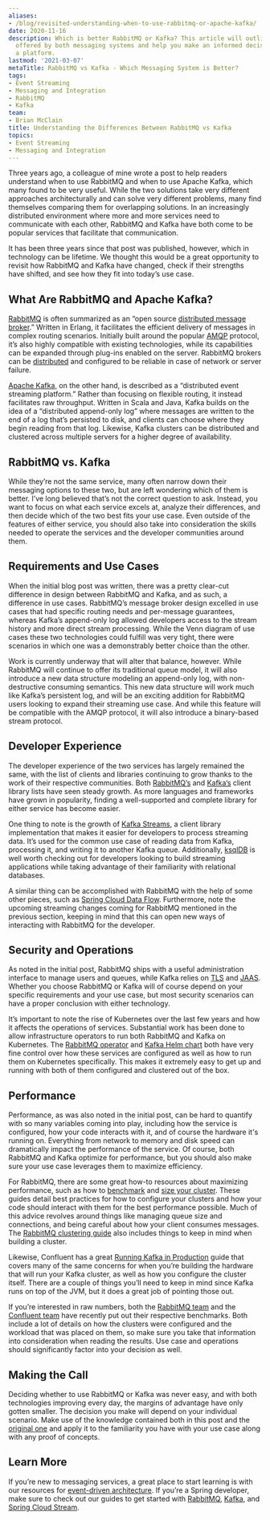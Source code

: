 ```yaml
---
aliases:
- /blog/revisited-understanding-when-to-use-rabbitmq-or-apache-kafka/
date: 2020-11-16
description: Which is better RabbitMQ or Kafka? This article will outline the functionality
  offered by both messaging systems and help you make an informed decision when choosing
  a platform.
lastmod: '2021-03-07'
metaTitle: RabbitMQ vs Kafka - Which Messaging System is Better?
tags:
- Event Streaming
- Messaging and Integration
- RabbitMQ
- Kafka
team:
- Brian McClain
title: Understanding the Differences Between RabbitMQ vs Kafka
topics:
- Event Streaming
- Messaging and Integration
---
```


Three years ago, a colleague of mine wrote a post to help readers understand when to use RabbitMQ and when to use Apache Kafka, which many found to be very useful. While the two solutions take very different approaches architecturally and can solve very different problems, many find themselves comparing them for overlapping solutions. In an increasingly distributed environment where more and more services need to communicate with each other, RabbitMQ and Kafka have both come to be popular services that facilitate that communication.

It has been three years since that post was published, however, which in technology can be lifetime. We thought this would be a great opportunity to revisit how RabbitMQ and Kafka have changed, check if their strengths have shifted, and see how they fit into today’s use case.

## What Are RabbitMQ and Apache Kafka?

[RabbitMQ](https://www.rabbitmq.com/) is often summarized as an “open source [distributed message broker](https://www.rabbitmq.com/tutorials/amqp-concepts.html).” Written in Erlang, it facilitates the efficient delivery of messages in complex routing scenarios. Initially built around the popular [AMQP](https://www.amqp.org/) protocol, it’s also highly compatible with existing technologies, while its capabilities can be expanded through plug-ins enabled on the server. RabbitMQ brokers can be [distributed](https://www.rabbitmq.com/distributed.html) and configured to be reliable in case of network or server failure.

[Apache Kafka,](https://kafka.apache.org/) on the other hand, is described as a “distributed event streaming platform.” Rather than focusing on flexible routing, it instead facilitates raw throughput. Written in Scala and Java, Kafka builds on the idea of a “distributed append-only log” where messages are written to the end of a log that’s persisted to disk, and clients can choose where they begin reading from that log. Likewise, Kafka clusters can be distributed and clustered across multiple servers for a higher degree of availability.

## RabbitMQ vs. Kafka

While they’re not the same service, many often narrow down their messaging options to these two, but are left wondering which of them is better. I’ve long believed that’s not the correct question to ask. Instead, you want to focus on what each service excels at, analyze their differences, and then decide which of the two best fits your use case. Even outside of the features of either service, you should also take into consideration the skills needed to operate the services and the developer communities around them. 

## Requirements and Use Cases

When the initial blog post was written, there was a pretty clear-cut difference in design between RabbitMQ and Kafka, and as such, a difference in use cases. RabbitMQ’s message broker design excelled in use cases that had specific routing needs and per-message guarantees, whereas Kafka’s append-only log allowed developers access to the stream history and more direct stream processing. While the Venn diagram of use cases these two technologies could fulfill was very tight, there were scenarios in which one was a demonstrably better choice than the other.

Work is currently underway that will alter  that balance, however. While RabbitMQ will continue to offer its traditional queue model, it will also  introduce a new data structure modeling an append-only log, with non-destructive consuming semantics. This new data structure will work much like Kafka’s persistent log, and will be an exciting addition for RabbitMQ users looking to expand their streaming use case. And while this feature will be compatible with the AMQP protocol, it will also introduce a binary-based stream protocol. 

## Developer Experience

The developer experience of the two services has largely remained the same, with the list of clients and libraries continuing to grow thanks to the work of their respective communities. Both [RabbitMQ’s](https://www.rabbitmq.com/devtools.html) and [Kafka’s](https://cwiki.apache.org/confluence/display/KAFKA/Clients) client library lists have seen steady growth. As more languages and frameworks have grown in popularity, finding a well-supported and complete library for either service has become easier. 

One thing to note is the growth of [Kafka Streams](https://kafka.apache.org/documentation/streams/), a client library implementation that makes it easier for developers to process streaming data. It’s used for the common use case of reading data from Kafka, processing it, and writing it to another Kafka queue. Additionally, [ksqlDB](https://ksqldb.io) is well worth checking out for developers looking to build streaming applications while taking advantage of their familiarity with relational databases. 

A similar thing can be accomplished with RabbitMQ with the help of some other pieces, such as [Spring Cloud Data Flow](https://dataflow.spring.io/docs/stream-developer-guides/streams/standalone-stream-rabbitmq/). Furthermore, note the upcoming streaming changes coming for RabbitMQ mentioned in the previous section, keeping in mind that this can open new ways of interacting with RabbitMQ for the developer.

## Security and Operations

As noted in the initial post, RabbitMQ ships with a useful administration interface to manage users and queues, while Kafka relies on [TLS](https://www.rabbitmq.com/ssl.html) and [JAAS](https://www.rabbitmq.com/access-control.html). Whether you choose RabbitMQ or Kafka will of course depend on your specific requirements and your use case, but most security scenarios can have a proper conclusion with either technology. 

It’s important to note the rise of Kubernetes over the last few years and how it affects the operations of services. Substantial work has been done to allow infrastructure operators to run both RabbitMQ and Kafka on Kubernetes. The [RabbitMQ operator](https://www.rabbitmq.com/blog/2020/11/17/rabbitmq-kubernetes-operator-reaches-1-0) and [Kafka Helm chart](https://bitnami.com/stack/kafka/helm) both have very fine control over how these services are configured as well as how to run them on Kubernetes specifically. This makes it extremely easy to get up and running with both of them configured and clustered out of the box.

## Performance

Performance, as was also noted in the initial post, can be hard to quantify with so many variables coming into play, including how the service is configured, how your code interacts with it, and of course the hardware it's running on. Everything from network to memory and disk speed can dramatically impact the performance of the service. Of course, both RabbitMQ and Kafka optimize for performance, but you should also make sure your use case leverages them to maximize efficiency.

For RabbitMQ, there are some great how-to resources  about maximizing performance, such as how to [benchmark](https://www.rabbitmq.com/blog/2020/06/04/how-to-run-benchmarks/) and [size your cluster](https://www.rabbitmq.com/blog/2020/06/18/cluster-sizing-and-other-considerations/). These guides detail best practices for how to configure your clusters and how your code should interact with them for the best performance possible. Much of this advice revolves around things like managing queue size and connections, and being careful about how your client consumes messages. The [RabbitMQ clustering guide](https://www.rabbitmq.com/clustering.html)  also includes things to keep in mind when building a cluster.

Likewise, Confluent has a great [Running Kafka in Production](https://docs.confluent.io/current/kafka/deployment.html) guide that covers many of the same concerns for when you’re building the hardware that will run your Kafka cluster, as well as how you configure the cluster itself. There are a couple of things you’ll need to keep in mind since Kafka runs on top of the JVM, but it does a great job of pointing those out.

If you’re interested in raw numbers, both the [RabbitMQ team](https://www.rabbitmq.com/blog/category/performance-2/) and the [Confluent team](https://www.confluent.io/blog/kafka-fastest-messaging-system/) have recently put out their respective benchmarks. Both include a lot of details on how the clusters were configured and the workload that was placed on them, so make sure you take that information into consideration when reading the results. Use case and operations should significantly factor into your decision as well.

## Making the Call

Deciding whether to use RabbitMQ or Kafka was never easy, and with both technologies improving every day, the margins of advantage have only gotten smaller.  The decision you make will depend on your individual scenario. Make use of the knowledge contained both in this post and the [original one](https://tanzu.vmware.com/content/blog/understanding-when-to-use-rabbitmq-or-apache-kafka) and apply it to the familiarity you have with your use case along with any proof of concepts. 

## Learn More

If you’re new to messaging services, a great place to start learning is with our resources for [event-driven architecture](/patterns/eventing/). If you’re a Spring developer, make sure to check out our guides to get started with [RabbitMQ](/guides/messaging-and-integration/rabbitmq-gs), [Kafka](/guides/messaging-and-integration/kafka-gs/), and [Spring Cloud Stream](/guides/event-streaming/scs-gs/).